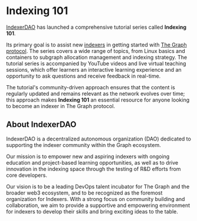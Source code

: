 # Indexing 101

[IndexerDAO](https://www.indexerdao.com/) has launched a comprehensive tutorial series called **Indexing 101**. 

Its primary goal is to assist new [indexers](https://thegraph.com/docs/en/network/indexing/) in getting started with [The Graph protocol](https://thegraph.com/en/). The series covers a wide range of topics, from Linux basics and containers to subgraph allocation management and indexing strategy. The tutorial series is accompanied by YouTube videos and live virtual teaching sessions, which offer learners an interactive learning experience and an opportunity to ask questions and receive feedback in real-time. 

The tutorial's community-driven approach ensures that the content is regularly updated and remains relevant as the network evolves over time; this approach makes **Indexing 101** an essential resource for anyone looking to become an indexer in The Graph protocol.

## About IndexerDAO

IndexerDAO is a decentralized autonomous organization (DAO) dedicated to supporting the indexer community within the Graph ecosystem.

Our mission is to empower new and aspiring indexers with ongoing education and project-based learning opportunities, as well as to drive innovation in the indexing space through the testing of R&D efforts from core developers.

Our vision is to be a leading DevOps talent incubator for The Graph and the broader web3 ecosystem, and to be recognized as the foremost organization for Indexers. With a strong focus on community building and collaboration, we aim to provide a supportive and empowering environment for indexers to develop their skills and bring exciting ideas to the table.
